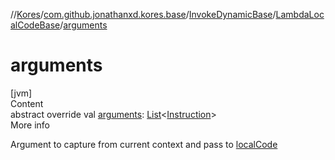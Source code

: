 //[Kores](../../../index.md)/[com.github.jonathanxd.kores.base](../../index.md)/[InvokeDynamicBase](../index.md)/[LambdaLocalCodeBase](index.md)/[arguments](arguments.md)



# arguments  
[jvm]  
Content  
abstract override val [arguments](arguments.md): [List](https://kotlinlang.org/api/latest/jvm/stdlib/kotlin.collections/-list/index.html)<[Instruction](../../../com.github.jonathanxd.kores/-instruction/index.md)>  
More info  


Argument to capture from current context and pass to [localCode](local-code.md)

  



